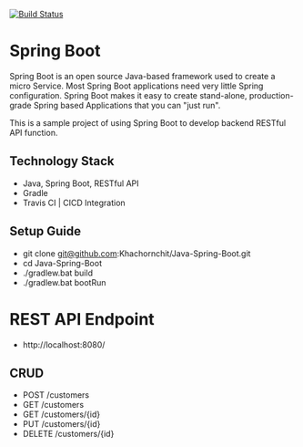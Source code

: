 [![Build Status](https://travis-ci.org/Khachornchit/Java-Spring-Boot.svg?branch=master)](https://travis-ci.org/Khachornchit/Java-Spring-Boot)

# Spring Boot

Spring Boot is an open source Java-based framework used to create a micro Service. Most Spring Boot applications need very little Spring configuration. Spring Boot makes it easy to create stand-alone, production-grade Spring based Applications that you can "just run".

This is a sample project of using Spring Boot to develop backend RESTful API function.

## Technology Stack
* Java, Spring Boot, RESTful API
* Gradle
* Travis CI | CICD Integration

## Setup Guide
* git clone git@github.com:Khachornchit/Java-Spring-Boot.git
* cd Java-Spring-Boot
* ./gradlew.bat build
* ./gradlew.bat bootRun

# REST API Endpoint
* http://localhost:8080/

## CRUD
* POST /customers
* GET /customers
* GET /customers/{id}
* PUT /customers/{id}
* DELETE /customers/{id}
